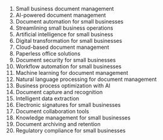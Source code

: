 1. Small business document management
2. AI-powered document management
3. Document automation for small businesses
4. Streamlining small business operations
5. Artificial intelligence for small business
6. Digital transformation for small businesses
7. Cloud-based document management
8. Paperless office solutions
9. Document security for small businesses
10. Workflow automation for small businesses
11. Machine learning for document management
12. Natural language processing for document management
13. Business process optimization with AI
14. Document capture and recognition
15. Intelligent data extraction
16. Electronic signatures for small businesses
17. Document collaboration tools
18. Knowledge management for small businesses
19. Document archiving and retention
20. Regulatory compliance for small businesses
